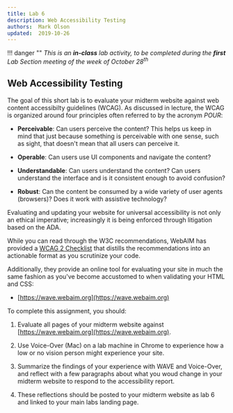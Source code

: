 ```yaml
---
title: Lab 6
description: Web Accessibility Testing
authors:  Mark Olson
updated:  2019-10-26
---
```


!!! danger ""
    _This is an **in-class** lab activity, to be completed during the **first** Lab Section meeting of the week of October 28<sup>th</sup>_

## **Web Accessibility Testing**

The goal of this short lab is to evaluate your midterm website against web content accessibilty guidelines (WCAG).   As discussed in lecture, the WCAG is organized around four principles often referred to by the acronym _POUR_:

* **Perceivable**: Can users perceive the content? This helps us keep in mind that just because something is perceivable with one sense, such as sight, that doesn't mean that all users can perceive it.

* **Operable**: Can users use UI components and navigate the content? 

* **Understandable**: Can users understand the content? Can users understand the interface and is it consistent enough to avoid confusion?

* **Robust**: Can the content be consumed by a wide variety of user agents (browsers)? Does it work with assistive technology?

Evaluating and updating your website for universal accessibility is not only an ethical imperative; increasingly it is being enforced through litigation based on the ADA.   

While you can read through the W3C recommendations, WebAIM has provided a [WCAG 2 Checklist](https://webaim.org/standards/wcag/checklist) that distills the recommendations into an actionable format as you scrutinize your code.

Additionally, they provide an online tool for evaluating your site in much the same fashion as you've become accustomed to when validating your HTML and CSS:

* [https://wave.webaim.org](https://wave.webaim.org)

To complete this assignment, you should:

1. Evaluate all pages of your midterm website against [https://wave.webaim.org](https://wave.webaim.org).

1. Use Voice-Over (Mac) on a lab machine in Chrome to experience how a low or no vision person might experience your site.

1.  Summarize the findings of your experience with WAVE and Voice-Over, and reflect with a few paragraphs about what you woud change in your midterm website to respond to the accessibility report.

1.  These reflections should be posted to your midterm website as lab 6 and linked to your main labs landing page.
